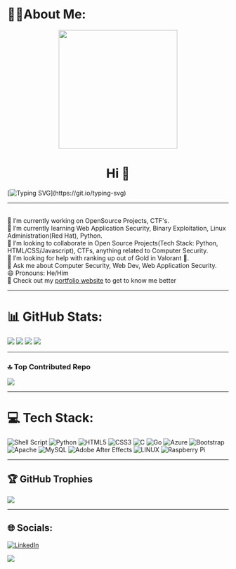 # 🧑‍💻About Me:
<div id="header" align="center">
  <img src=https://media3.giphy.com/media/S4rMbaFzvxfJm/giphy.gif width="270"/>
</div>
<h1 align="center"> Hi 👋</h1>

[![Typing SVG](https://readme-typing-svg.herokuapp.com?duration=10000&center=true&vCenter=true&width=800&height=30&lines=Hello+this+is+Unknown+Sentinel%2C+Welcome+to+my+Github+page.......;I+am+a+Python+developer+and+Computer+Security+Enthusiast...)](https://git.io/typing-svg)

---
<br>🔭 I’m currently working on OpenSource Projects, CTF's.
<br>🌱 I’m currently learning Web Application Security, Binary Exploitation, Linux Administration(Red Hat), Python.
<br>👯 I’m looking to collaborate in Open Source Projects(Tech Stack: Python, HTML/CSS/Javascript), CTFs, anything related to Computer Security.
<br>🤔 I’m looking for help with ranking up out of Gold in Valorant 🥲.
<br>💬 Ask me about Computer Security, Web Dev, Web Application Security.
<br>😄 Pronouns: He/Him
<br>📧 Check out my [portfolio website](https://unknownsentinel193.github.io/Portfolio/) to get to know me better

---

# 📊 GitHub Stats:
![](https://github-readme-stats-sigma-five.vercel.app/api?username=Unknownsentinel193&theme=react&hide_border=false&include_all_commits=false&count_private=false)
![](https://github-readme-streak-stats.herokuapp.com/?user=Unknownsentinel193&theme=react&hide_border=false)
![](https://github-readme-activity-graph.cyclic.app/graph?username=Unknownsentinel193&theme=react-dark)
![](https://github-readme-stats-sigma-five.vercel.app/api/top-langs/?username=Unknownsentinel193&theme=react&hide_border=false&include_all_commits=false&count_private=false&layout=compact)


---

### 🔝 Top Contributed Repo
![](https://github-contributor-stats.vercel.app/api?username=Unknownsentinel193&limit=5&theme=react&combine_all_yearly_contributions=true)

---

# 💻 Tech Stack:
![Shell Script](https://img.shields.io/badge/shell_script-%23121011.svg?style=for-the-badge&logo=gnu-bash&logoColor=white) ![Python](https://img.shields.io/badge/python-3670A0?style=for-the-badge&logo=python&logoColor=ffdd54) ![HTML5](https://img.shields.io/badge/html5-%23E34F26.svg?style=for-the-badge&logo=html5&logoColor=white) ![CSS3](https://img.shields.io/badge/css3-%231572B6.svg?style=for-the-badge&logo=css3&logoColor=white) ![C](https://img.shields.io/badge/c-%2300599C.svg?style=for-the-badge&logo=c&logoColor=white) ![Go](https://img.shields.io/badge/go-%2300ADD8.svg?style=for-the-badge&logo=go&logoColor=white) ![Azure](https://img.shields.io/badge/azure-%230072C6.svg?style=for-the-badge&logo=azure-devops&logoColor=white) ![Bootstrap](https://img.shields.io/badge/bootstrap-%23563D7C.svg?style=for-the-badge&logo=bootstrap&logoColor=white) ![Apache](https://img.shields.io/badge/apache-%23D42029.svg?style=for-the-badge&logo=apache&logoColor=white) ![MySQL](https://img.shields.io/badge/mysql-%2300f.svg?style=for-the-badge&logo=mysql&logoColor=white) ![Adobe After Effects](https://img.shields.io/badge/Adobe%20After%20Effects-9999FF.svg?style=for-the-badge&logo=Adobe%20After%20Effects&logoColor=white) ![LINUX](https://img.shields.io/badge/Linux-FCC624?style=for-the-badge&logo=linux&logoColor=black) ![Raspberry Pi](https://img.shields.io/badge/-RaspberryPi-C51A4A?style=for-the-badge&logo=Raspberry-Pi)

---

## 🏆 GitHub Trophies
![](https://github-profile-trophy.vercel.app/?username=Unknownsentinel193&theme=discord&no-frame=true&no-bg=false&margin-w=4)

---

## 🌐 Socials:
[![LinkedIn](https://img.shields.io/badge/LinkedIn-%230077B5.svg?logo=linkedin&logoColor=white)](https://linkedin.com/in/rayan-baig-33a6701aa)

![](https://komarev.com/ghpvc/?username=Unknownsentinel193&label=PROFILE+VIEWS)

